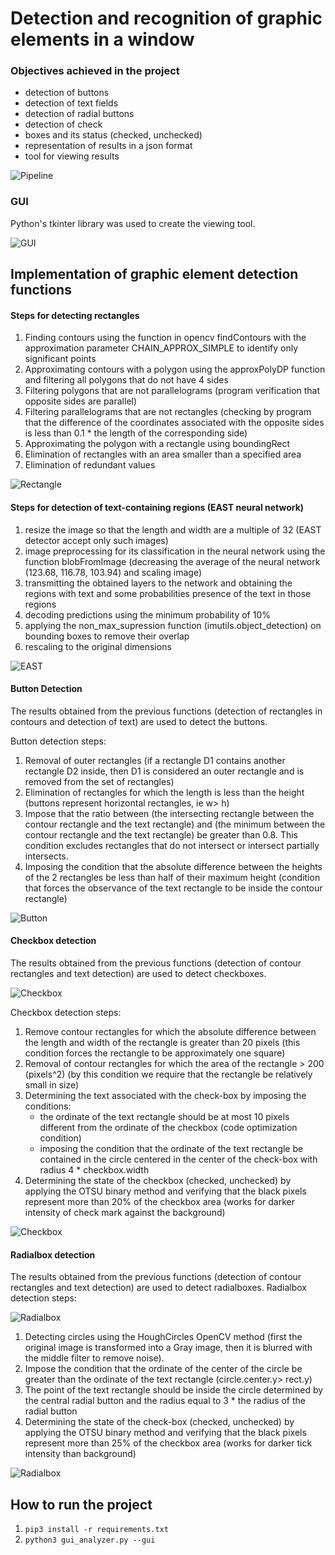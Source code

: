 # Detection and recognition of graphic elements in a window

### Objectives achieved in the project

- detection of buttons 
- detection of text fields 
- detection of radial buttons 
- detection of check 
- boxes and its status (checked, unchecked) 
- representation of results in a json format 
- tool for viewing results

![Pipeline](https://github.com/PetricaP/ProiectPIMPY/blob/main/Documentation/ss/pipeline.png)


### GUI
Python's tkinter library was used to create the viewing tool.

![GUI](https://github.com/PetricaP/ProiectPIMPY/blob/main/Documentation/ss/gui.png)


## Implementation of graphic element detection functions

#### Steps for detecting rectangles
1) Finding contours using the function in opencv findContours with the approximation parameter CHAIN_APPROX_SIMPLE to identify only significant points
2) Approximating contours with a polygon using the approxPolyDP function and filtering all polygons that do not have 4 sides
3) Filtering polygons that are not parallelograms (program verification that opposite sides are parallel)
4) Filtering parallelograms that are not rectangles (checking by program that the difference of the coordinates associated with the opposite sides is less than 0.1 * the length of the corresponding side)
5) Approximating the polygon with a rectangle using boundingRect
6) Elimination of rectangles with an area smaller than a specified area
7) Elimination of redundant values

![Rectangle](https://github.com/PetricaP/ProiectPIMPY/blob/main/Documentation/ss/rectangle.png)


#### Steps for detection of text-containing regions (EAST neural network)
1) resize the image so that the length and width are a multiple of 32 (EAST detector
accept only such images)
2) image preprocessing for its classification in the neural network using the function
blobFromImage (decreasing the average of the neural network (123.68, 116.78, 103.94) and scaling
image)
3) transmitting the obtained layers to the network and obtaining the regions with text and some probabilities
presence of the text in those regions
4) decoding predictions using the minimum probability of 10%
5) applying the non_max_supression function (imutils.object_detection) on bounding boxes
to remove their overlap
6) rescaling to the original dimensions

![EAST](https://github.com/PetricaP/ProiectPIMPY/blob/main/Documentation/ss/text.png)


#### Button Detection
The results obtained from the previous functions (detection of rectangles in contours and 
detection of text) are used to detect the buttons. 

Button detection steps:
1) Removal of outer rectangles (if a rectangle D1 contains another rectangle D2 inside, then D1 is considered an outer rectangle and is removed from the set of rectangles)
2) Elimination of rectangles for which the length is less than the height (buttons represent horizontal rectangles, ie w> h)
3) Impose that the ratio between (the intersecting rectangle between the contour rectangle and the text rectangle) and (the minimum between the contour rectangle and the text rectangle) be greater than 0.8. This condition excludes rectangles that do not intersect or intersect
partially intersects.
4) Imposing the condition that the absolute difference between the heights of the 2 rectangles be less than half of their maximum height (condition that forces the observance of the text rectangle to be inside the contour rectangle)

![Button](https://github.com/PetricaP/ProiectPIMPY/blob/main/Documentation/ss/button.png)


#### Checkbox detection
The results obtained from the previous functions (detection of contour rectangles and 
text detection) are used to detect checkboxes. 

![Checkbox](https://github.com/PetricaP/ProiectPIMPY/blob/main/Documentation/ss/checkbox_1.png)


Checkbox detection steps:
1) Remove contour rectangles for which the absolute difference between the length and width of the rectangle is greater than 20 pixels (this condition forces the rectangle to be approximately one square)
2) Removal of contour rectangles for which the area of the rectangle > 200 (pixels^2) (by this condition we require that the rectangle be relatively small in size)
3) Determining the text associated with the check-box by imposing the conditions:
   * the ordinate of the text rectangle should be at most 10 pixels different from the ordinate of the checkbox (code optimization condition)
   * imposing the condition that the ordinate of the text rectangle be contained in the circle centered in the center of the check-box with radius
4 * checkbox.width
4) Determining the state of the checkbox (checked, unchecked) by applying the OTSU binary method and verifying that the black pixels represent more than 20% of the checkbox area (works for darker intensity of check mark against the background)

![Checkbox](https://github.com/PetricaP/ProiectPIMPY/blob/main/Documentation/ss/checkbox_2.png)


#### Radialbox detection
The results obtained from the previous functions (detection of contour rectangles and text detection) are used to detect radialboxes. 
Radialbox detection steps:

![Radialbox](https://github.com/PetricaP/ProiectPIMPY/blob/main/Documentation/ss/radial_1.png)


1) Detecting circles using the HoughCircles OpenCV method (first the original image is transformed into a Gray image, then it is blurred with the middle filter to remove noise).
2) Impose the condition that the ordinate of the center of the circle be greater than the ordinate of the text rectangle (circle.center.y> rect.y)
3) The point of the text rectangle should be inside the circle determined by the central radial button and the radius equal to 3 * the radius of the radial button
4) Determining the state of the check-box (checked, unchecked) by applying the OTSU binary method and verifying that the black pixels represent more than 25% of the
checkbox area (works for darker tick intensity than background)

![Radialbox](https://github.com/PetricaP/ProiectPIMPY/blob/main/Documentation/ss/radial_2.png)


## How to run the project

1. `pip3 install -r requirements.txt`
2. `python3 gui_analyzer.py --gui`





